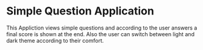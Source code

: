 # Simple Question Application
This Appliction views simple questions and according to the user answers a final score is shown at the end.
Also the user can switch between light and dark theme according to their comfort.
